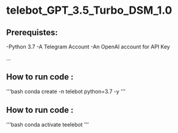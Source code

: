 # telebot_GPT_3.5_Turbo_DSM_1.0
## Prerequistes:

-Python 3.7
-A Telegram Account
-An OpenAI account for API Key

...
## How to run code :
 '''bash
 conda create -n telebot python=3.7 -y
 '''
 ## How to run code :
 '''bash
 conda activate teelebot 
 '''
 